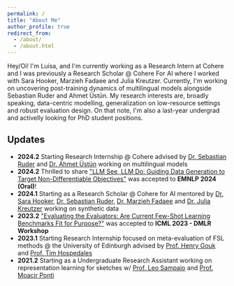 ```yaml
---
permalink: /
title: "About Me"
author_profile: true
redirect_from: 
  - /about/
  - /about.html
---
```


Hey/Oi! I'm Luísa, and I'm currently working as a Research Intern at Cohere and I was previously a Research Scholar @ Cohere For AI where I worked with Sara Hooker, Marzieh Fadaee and Julia Kreutzer. Currently, I'm working on uncovering post-training dynamics of multilingual models alongside Sebastian Ruder and Ahmet Üstün. My research interests are, broadly speaking, data-centric modelling, generalization on low-resource settings and robust evaluation design. On that note, I'm also a last-year undergrad and activelly looking for PhD student positions.

Updates
------
- **2024.2** Starting Research Internship @ Cohere advised by [Dr. Sebastian Ruder](https://www.ruder.io/about/) and [Dr. Ahmet Üstün](https://ahmetustun.github.io/) working on multilingual models
- **2024.2** Thrilled to share ["LLM See, LLM Do: Guiding Data Generation to Target Non-Differentiable Objectives"](https://arxiv.org/abs/2407.01490) was accepted to **EMNLP 2024 (Oral)**!
- **2024.1** Starting as a Research Scholar @ Cohere for AI mentored by [Dr. Sara Hooker](https://www.sarahooker.me/), [Dr. Sebastian Ruder](https://ruder.io), [Dr. Marzieh Fadaee](https://marziehf.github.io/) and [Dr. Julia Kreutzer](https://juliakreutzer.github.io/) working on synthetic data 
- **2023.2** ["Evaluating the Evaluators: Are Current Few-Shot Learning Benchmarks Fit for Purpose?"](https://arxiv.org/abs/2307.02732) was accepted to **ICML 2023 - DMLR Workshop**
- **2023.1** Starting Research Internship focused on meta-evaluation of FSL methods @ the University of Edinburgh advised by [Prof. Henry Gouk](https://www.henrygouk.com/) and [Prof. Tim Hospedales](https://homepages.inf.ed.ac.uk/thospeda/)
- **2021.2** Starting as a Undergraduate Research Assistant working on representation learning for sketches w/ [Prof. Leo Sampaio](https://scholar.google.com.br/citations?user=vunj2dMAAAAJ&hl=en) and [Prof. Moacir Ponti](https://sites.google.com/site/moacirponti/)
